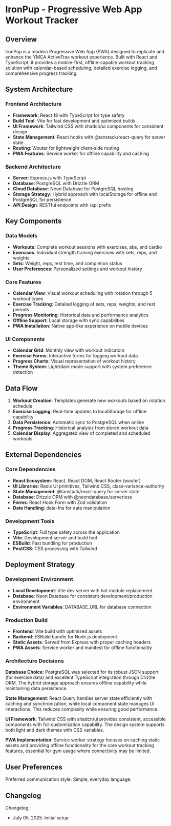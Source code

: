# IronPup - Progressive Web App Workout Tracker

## Overview

IronPup is a modern Progressive Web App (PWA) designed to replicate and enhance the YMCA ActiveTrax workout experience. Built with React and TypeScript, it provides a mobile-first, offline-capable workout tracking solution with calendar-based scheduling, detailed exercise logging, and comprehensive progress tracking.

## System Architecture

### Frontend Architecture
- **Framework**: React 18 with TypeScript for type safety
- **Build Tool**: Vite for fast development and optimized builds
- **UI Framework**: Tailwind CSS with shadcn/ui components for consistent design
- **State Management**: React hooks with @tanstack/react-query for server state
- **Routing**: Wouter for lightweight client-side routing
- **PWA Features**: Service worker for offline capability and caching

### Backend Architecture
- **Server**: Express.js with TypeScript
- **Database**: PostgreSQL with Drizzle ORM
- **Cloud Database**: Neon Database for PostgreSQL hosting
- **Storage Strategy**: Hybrid approach with localStorage for offline and PostgreSQL for persistence
- **API Design**: RESTful endpoints with /api prefix

## Key Components

### Data Models
- **Workouts**: Complete workout sessions with exercises, abs, and cardio
- **Exercises**: Individual strength training exercises with sets, reps, and weights
- **Sets**: Weight, reps, rest time, and completion status
- **User Preferences**: Personalized settings and workout history

### Core Features
- **Calendar View**: Visual workout scheduling with rotation through 5 workout types
- **Exercise Tracking**: Detailed logging of sets, reps, weights, and rest periods
- **Progress Monitoring**: Historical data and performance analytics
- **Offline Support**: Local storage with sync capabilities
- **PWA Installation**: Native app-like experience on mobile devices

### UI Components
- **Calendar Grid**: Monthly view with workout indicators
- **Exercise Forms**: Interactive forms for logging workout data
- **Progress Charts**: Visual representation of workout history
- **Theme System**: Light/dark mode support with system preference detection

## Data Flow

1. **Workout Creation**: Templates generate new workouts based on rotation schedule
2. **Exercise Logging**: Real-time updates to localStorage for offline capability
3. **Data Persistence**: Automatic sync to PostgreSQL when online
4. **Progress Tracking**: Historical analysis from stored workout data
5. **Calendar Display**: Aggregated view of completed and scheduled workouts

## External Dependencies

### Core Dependencies
- **React Ecosystem**: React, React DOM, React Router (wouter)
- **UI Libraries**: Radix UI primitives, Tailwind CSS, class-variance-authority
- **State Management**: @tanstack/react-query for server state
- **Database**: Drizzle ORM with @neondatabase/serverless
- **Forms**: React Hook Form with Zod validation
- **Date Handling**: date-fns for date manipulation

### Development Tools
- **TypeScript**: Full type safety across the application
- **Vite**: Development server and build tool
- **ESBuild**: Fast bundling for production
- **PostCSS**: CSS processing with Tailwind

## Deployment Strategy

### Development Environment
- **Local Development**: Vite dev server with hot module replacement
- **Database**: Neon Database for consistent development/production environment
- **Environment Variables**: DATABASE_URL for database connection

### Production Build
- **Frontend**: Vite build with optimized assets
- **Backend**: ESBuild bundle for Node.js deployment
- **Static Assets**: Served from Express with proper caching headers
- **PWA Assets**: Service worker and manifest for offline functionality

### Architecture Decisions

**Database Choice**: PostgreSQL was selected for its robust JSON support (for exercise data) and excellent TypeScript integration through Drizzle ORM. The hybrid storage approach ensures offline capability while maintaining data persistence.

**State Management**: React Query handles server state efficiently with caching and synchronization, while local component state manages UI interactions. This reduces complexity while ensuring good performance.

**UI Framework**: Tailwind CSS with shadcn/ui provides consistent, accessible components with full customization capability. The design system supports both light and dark themes with CSS variables.

**PWA Implementation**: Service worker strategy focuses on caching static assets and providing offline functionality for the core workout tracking features, essential for gym usage where connectivity may be limited.

## User Preferences

Preferred communication style: Simple, everyday language.

## Changelog

Changelog:
- July 05, 2025. Initial setup